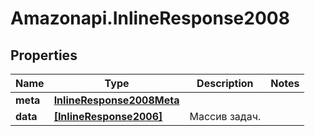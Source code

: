# Amazonapi.InlineResponse2008

## Properties

Name | Type | Description | Notes
------------ | ------------- | ------------- | -------------
**meta** | [**InlineResponse2008Meta**](InlineResponse2008Meta.md) |  | 
**data** | [**[InlineResponse2006]**](InlineResponse2006.md) | Массив задач. | 


